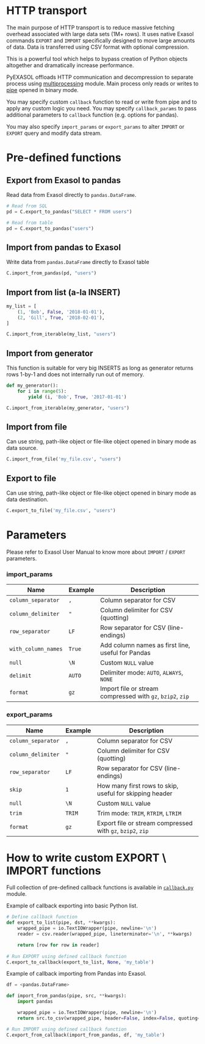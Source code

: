 # HTTP transport

The main purpose of HTTP transport is to reduce massive fetching overhead associated with large data sets (1M+ rows). It uses native Exasol commands `EXPORT` and `IMPORT` specifically designed to move large amounts of data. Data is transferred using CSV format with optional compression.

This is a powerful tool which helps to bypass creation of Python objects altogether and dramatically increase performance.

PyEXASOL offloads HTTP communication and decompression to separate process using [multiprocessing](https://docs.python.org/3/library/multiprocessing.html) module. Main process only reads or writes to [pipe](https://docs.python.org/3/library/os.html#os.pipe) opened in binary mode.

You may specify custom `callback` function to read or write from pipe and to apply any custom logic you need. You may specify `callback_params` to pass additional parameters to `callback` function (e.g. options for pandas).

You may also specify `import_params` or `export_params` to alter `IMPORT` or `EXPORT` query and modify data stream.

# Pre-defined functions

## Export from Exasol to pandas
Read data from Exasol directly to `pandas.DataFrame`.

```python
# Read from SQL
pd = C.export_to_pandas("SELECT * FROM users")

# Read from table
pd = C.export_to_pandas("users")
```

## Import from pandas to Exasol
Write data from `pandas.DataFrame` directly to Exasol table

```python
C.import_from_pandas(pd, "users")
```

## Import from list (a-la INSERT)

```python
my_list = [
    (1, 'Bob', False, '2018-01-01'),
    (2, 'Gill', True, '2018-02-01'),
]

C.import_from_iterable(my_list, "users")
```

## Import from generator
This function is suitable for very big INSERTS as long as generator returns rows 1-by-1 and does not internally run out of memory.

```python
def my_generator():
    for i in range(5):
        yield (i, 'Bob', True, '2017-01-01')

C.import_from_iterable(my_generator, "users")
```

## Import from file
Can use string, path-like object or file-like object opened in binary mode as data source.
```python
C.import_from_file('my_file.csv', "users")
```

## Export to file
Can use string, path-like object or file-like object opened in binary mode as data destination.
```python
C.export_to_file('my_file.csv', "users")
```

# Parameters

Please refer to Exasol User Manual to know more about `IMPORT` / `EXPORT` parameters.

### import_params
| Name | Example | Description |
| --- | --- | --- |
| `column_separator` | `,` | Column separator for CSV |
| `column_delimiter` | `"` | Column delimiter for CSV (quotting) |
| `row_separator` | `LF` | Row separator for CSV (line-endings) |
| `with_column_names` | `True` | Add column names as first line, useful for Pandas |
| `null` | `\N` | Custom `NULL` value |
| `delimit` | `AUTO` | Delimiter mode: `AUTO`, `ALWAYS`, `NONE` |
| `format` | `gz` | Import file or stream compressed with `gz`, `bzip2`, `zip` |

### export_params
| Name | Example | Description |
| --- | --- | --- |
| `column_separator` | `,` | Column separator for CSV |
| `column_delimiter` | `"` | Column delimiter for CSV (quotting) |
| `row_separator` | `LF` | Row separator for CSV (line-endings) |
| `skip` | `1` | How many first rows to skip, useful for skipping header |
| `null` | `\N` | Custom `NULL` value |
| `trim` | `TRIM` | Trim mode: `TRIM`, `RTRIM`, `LTRIM` |
| `format` | `gz` | Export file or stream compressed with `gz`, `bzip2`, `zip` |

# How to write custom EXPORT \ IMPORT functions

Full collection of pre-defined callback functions is available in [`callback.py`](/pyexasol/callback.py) module.

Example of callback exporting into basic Python list.

```python
# Define callback function
def export_to_list(pipe, dst, **kwargs):
    wrapped_pipe = io.TextIOWrapper(pipe, newline='\n')
    reader = csv.reader(wrapped_pipe, lineterminator='\n', **kwargs)

    return [row for row in reader]
    
# Run EXPORT using defined callback function
C.export_to_callback(export_to_list, None, 'my_table')
```

Example of callback importing from Pandas into Exasol.

```python
df = <pandas.DataFrame>

def import_from_pandas(pipe, src, **kwargs):
    import pandas

    wrapped_pipe = io.TextIOWrapper(pipe, newline='\n')
    return src.to_csv(wrapped_pipe, header=False, index=False, quoting=csv.QUOTE_NONNUMERIC, **kwargs)

# Run IMPORT using defined callback function
C.export_from_callback(import_from_pandas, df, 'my_table')
```
